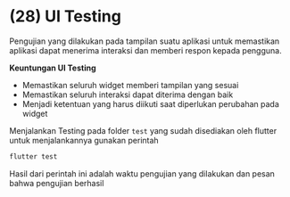 # (28) UI Testing

Pengujian yang dilakukan pada tampilan suatu aplikasi untuk memastikan aplikasi dapat menerima interaksi dan memberi respon kepada pengguna.

**Keuntungan UI Testing**
- Memastikan seluruh widget memberi tampilan yang sesuai
- Memastikan seluruh interaksi dapat diterima dengan baik
- Menjadi ketentuan yang harus diikuti saat diperlukan perubahan pada widget



Menjalankan Testing pada folder `test` yang sudah disediakan oleh flutter
untuk menjalankannya gunakan perintah
```sh
flutter test
```
Hasil dari perintah ini adalah waktu pengujian yang dilakukan dan pesan bahwa pengujian berhasil